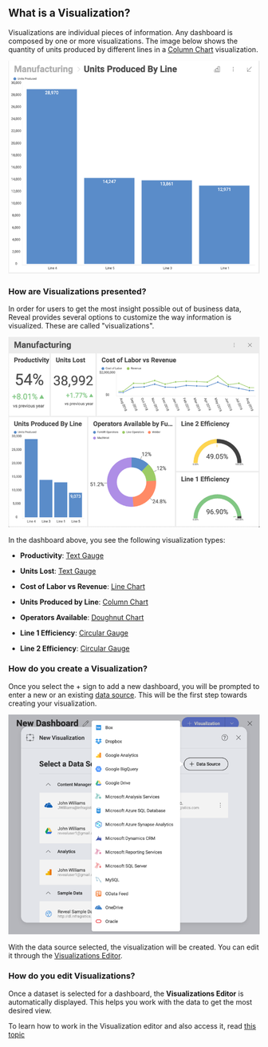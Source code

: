 ## What is a Visualization?

Visualizations are individual pieces of information. Any dashboard is
composed by one or more visualizations. The image below shows the
quantity of units produced by different lines in a [Column Chart](category-charts.md) visualization.

![SampleVisualization\_Desktop](images/SampleVisualization_Desktop.png)

### How are Visualizations presented?

In order for users to get the most insight possible out of business
data, Reveal provides several options to customize the way information
is visualized. These are called "visualizations".

![A sample dashboard displaying seven different visualizations](images/reveal-uploading-dashboards-menu.png)

In the dashboard above, you see the following visualization types:

  - **Productivity**: [Text Gauge](Gauge-Views.html#text-gauge)

  - **Units Lost**: [Text Gauge](Gauge-Views.html#text-gauge)

  - **Cost of Labor vs Revenue**: [Line Chart](category-charts.md)

  - **Units Produced by Line**: [Column Chart](category-charts.md)

  - **Operators Available**: [Doughnut Chart](category-charts.md)

  - **Line 1 Efficiency**: [Circular Gauge](gauge-views.md)

  - **Line 2 Efficiency**: [Circular Gauge](gauge-views.md)

### How do you create a Visualization?

Once you select the + sign to add a new dashboard, you will be prompted
to enter a new or an existing [data source](~/en/datasources/data-sources.md). This will be
the first step towards creating your visualization.

![Creating a new visualization dialog](images/creating-new-visualization.png)

With the data source selected, the visualization will be created. You
can edit it through the [Visualizations Editor](visualizations-editor.md).

### How do you edit Visualizations?

Once a dataset is selected for a dashboard, the **Visualizations Editor** is automatically displayed. This helps
you work with the data to get the most desired view.

To learn how to work in the Visualization editor and also access it, read [this topic](visualizations-editor.md)
